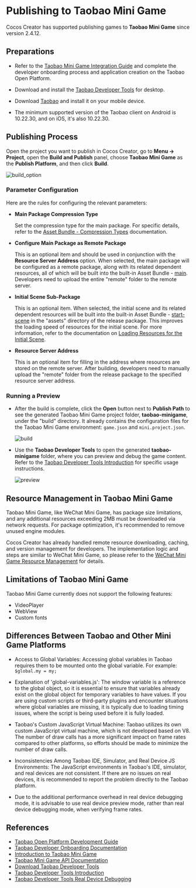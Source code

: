 # Publishing to Taobao Mini Game

Cocos Creator has supported publishing games to **Taobao Mini Game** since version 2.4.12.

## Preparations

- Refer to the [Taobao Mini Game Integration Guide](https://miniapp.open.taobao.com/doc.htm?docId=121732&docType=1&tag=game-info) and complete the developer onboarding process and application creation on the Taobao Open Platform.

- Download and install the [Taobao Developer Tools](https://developer.taobao.com/?spm=a219a.15212435.0.0.11ef669aIQNlnI) for desktop.

- Download [Taobao](https://market.m.taobao.com/app/fdilab/download-page/main/index.html) and install it on your mobile device.

- The minimum supported version of the Taobao client on Android is 10.22.30, and on iOS, it's also 10.22.30.

## Publishing Process

Open the project you want to publish in Cocos Creator, go to **Menu -> Project**, open the **Build and Publish** panel, choose **Taobao Mini Game** as the **Publish Platform**, and then click **Build**.

![build_option](./publish-taobao-mini-game/build_option.png)

### Parameter Configuration

Here are the rules for configuring the relevant parameters:

- **Main Package Compression Type**

  Set the compression type for the main package. For specific details, refer to the [Asset Bundle - Compression Types](../asset-manager/bundle.md#compression-types) documentation.

- **Configure Main Package as Remote Package**

  This is an optional item and should be used in conjunction with the **Resource Server Address** option. When selected, the main package will be configured as a remote package, along with its related dependent resources, all of which will be built into the built-in Asset Bundle - [main](../asset-manager/bundle.md#built-in-asset-bundle). Developers need to upload the entire "remote" folder to the remote server.

- **Initial Scene Sub-Package**

  This is an optional item. When selected, the initial scene and its related dependent resources will be built into the built-in Asset Bundle - [start-scene](../asset-manager/bundle.md#built-in-asset-bundle) in the "assets" directory of the release package. This improves the loading speed of resources for the initial scene. For more information, refer to the documentation on [Loading Resources for the Initial Scene](publish-wechatgame.md#loading-speed-for-initial-scene).

- **Resource Server Address**

  This is an optional item for filling in the address where resources are stored on the remote server. After building, developers need to manually upload the "remote" folder from the release package to the specified resource server address.

### Running a Preview

- After the build is complete, click the **Open** button next to **Publish Path** to see the generated Taobao Mini Game project folder, **taobao-minigame**, under the "build" directory. It already contains the configuration files for the Taobao Mini Game environment: `game.json` and `mini.project.json`.

  ![build](./publish-taobao-mini-game/build.png)

- Use the **Taobao Developer Tools** to open the generated **taobao-minigame** folder, where you can preview and debug the game content. Refer to the [Taobao Developer Tools Introduction](https://miniapp.open.taobao.com/doc.htm?docId=121682&docType=1&tag=game-dev) for specific usage instructions.

  ![preview](./publish-taobao-mini-game/preview.png)

## Resource Management in Taobao Mini Game

Taobao Mini Game, like WeChat Mini Game, has package size limitations, and any additional resources exceeding 2MB must be downloaded via network requests. For package optimization, it's recommended to remove unused engine modules.

Cocos Creator has already handled remote resource downloading, caching, and version management for developers. The implementation logic and steps are similar to WeChat Mini Game, so please refer to the [WeChat Mini Game Resource Management](./publish-wechatgame.md#resource-management-in-wechat-mini-game) for details.

## Limitations of Taobao Mini Game

Taobao Mini Game currently does not support the following features:

- VideoPlayer
- WebView
- Custom fonts

## Differences Between Taobao and Other Mini Game Platforms

- Access to Global Variables: Accessing global variables in Taobao requires them to be mounted onto the global variable. For example: `$global.my = my;`

- Explanation of 'global-variables.js': The window variable is a reference to the global object, so it is essential to ensure that variables already exist on the global object for temporary variables to have values. If you are using custom scripts or third-party plugins and encounter situations where global variables are missing, it is typically due to loading timing issues, where the script is being used before it is fully loaded.

- Taobao's Custom JavaScript Virtual Machine: Taobao utilizes its own custom JavaScript virtual machine, which is not developed based on V8. The number of draw calls has a more significant impact on frame rates compared to other platforms, so efforts should be made to minimize the number of draw calls.

- Inconsistencies Among Taobao IDE, Simulator, and Real Device JS Environments: The JavaScript environments in Taobao's IDE, simulator, and real devices are not consistent. If there are no issues on real devices, it is recommended to report the problem directly to the Taobao platform.

- Due to the additional performance overhead in real device debugging mode, it is advisable to use real device preview mode, rather than real device debugging mode, when verifying frame rates.

## References

- [Taobao Open Platform Development Guide](https://miniapp.open.taobao.com/doc.htm?docId=121719&docType=1&tag=game-dev)
- [Taobao Developer Onboarding Documentation](https://miniapp.open.taobao.com/doc.htm?docId=121648&docType=1&tag=game-info)
- [Introduction to Taobao Mini Game](https://miniapp.open.taobao.com/doc.htm?docId=121646&docType=1&tag=game-info)
- [Taobao Mini Game API Documentation](https://miniapp.open.taobao.com/doc.htm?docId=121112&docType=1&tag=game-dev)
- [Download Taobao Developer Tools](https://developer.taobao.com/?spm=a219a.15212435.0.0.7892669alqxNjY)
- [Taobao Developer Tools Introduction](https://miniapp.open.taobao.com/doc.htm?docId=119189&docType=1&tag=dev)
- [Taobao Developer Tools Real Device Debugging](https://miniapp.open.taobao.com/doc.htm?docId=119194&docType=1&tag=game-dev)